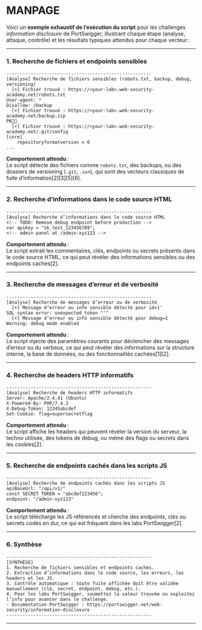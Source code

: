 # MANPAGE

Voici un **exemple exhaustif de l’exécution du script** pour les challenges *information disclosure* de PortSwigger, illustrant chaque étape (analyse, attaque, contrôle) et les résultats typiques attendus pour chaque vecteur :

---

### 1. Recherche de fichiers et endpoints sensibles

```
------------------------------------------------------
[Analyse] Recherche de fichiers sensibles (robots.txt, backup, debug, versioning)
  [+] Fichier trouvé : https://<your-lab>.web-security-academy.net/robots.txt
User-agent: *
Disallow: /backup
  [+] Fichier trouvé : https://<your-lab>.web-security-academy.net/backup.zip
PK
  [+] Fichier trouvé : https://<your-lab>.web-security-academy.net/.git/config
[core]
	repositoryformatversion = 0
...
```
**Comportement attendu** :  
Le script détecte des fichiers comme `robots.txt`, des backups, ou des dossiers de versioning (`.git`, `.svn`), qui sont des vecteurs classiques de fuite d’information[2][3][5][6].

---

### 2. Recherche d’informations dans le code source HTML

```
------------------------------------------------------
[Analyse] Recherche d’informations dans le code source HTML
<!-- TODO: Remove debug endpoint before production -->
var apiKey = "sk_test_123456789";
<!-- admin panel at /admin-xyz123 -->
```
**Comportement attendu** :  
Le script extrait les commentaires, clés, endpoints ou secrets présents dans le code source HTML, ce qui peut révéler des informations sensibles ou des endpoints cachés[2].

---

### 3. Recherche de messages d’erreur et de verbosité

```
------------------------------------------------------
[Analyse] Recherche de messages d’erreur ou de verbosité
  [+] Message d’erreur ou info sensible détecté pour id=1'
SQL syntax error: unexpected token "'"
  [+] Message d’erreur ou info sensible détecté pour debug=1
Warning: debug mode enabled
```
**Comportement attendu** :  
Le script injecte des paramètres courants pour déclencher des messages d’erreur ou du verbeux, ce qui peut révéler des informations sur la structure interne, la base de données, ou des fonctionnalités cachées[1][2].

---

### 4. Recherche de headers HTTP informatifs

```
------------------------------------------------------
[Analyse] Recherche de headers HTTP informatifs
Server: Apache/2.4.41 (Ubuntu)
X-Powered-By: PHP/7.4.3
X-Debug-Token: 12345abcdef
Set-Cookie: flag=supersecretflag
```
**Comportement attendu** :  
Le script affiche les headers qui peuvent révéler la version du serveur, la techno utilisée, des tokens de debug, ou même des flags ou secrets dans les cookies[2].

---

### 5. Recherche de endpoints cachés dans les scripts JS

```
------------------------------------------------------
[Analyse] Recherche de endpoints cachés dans les scripts JS
apiBaseUrl: "/api/v1/"
const SECRET_TOKEN = "abcdef123456";
endpoint: "/admin-xyz123"
```
**Comportement attendu** :  
Le script télécharge les JS référencés et cherche des endpoints, clés ou secrets codés en dur, ce qui est fréquent dans les labs PortSwigger[2].

---

### 6. Synthèse

```
------------------------------------------------------
[SYNTHÈSE]
1. Recherche de fichiers sensibles et endpoints cachés.
2. Extraction d’informations dans le code source, les erreurs, les headers et les JS.
3. Contrôle automatique : toute fuite affichée doit être validée manuellement (clé, secret, endpoint, debug, etc.).
4. Pour les labs PortSwigger, soumettez la valeur trouvée ou exploitez l’info pour avancer dans le challenge.
- Documentation PortSwigger : https://portswigger.net/web-security/information-disclosure
------------------------------------------------------
```

---
